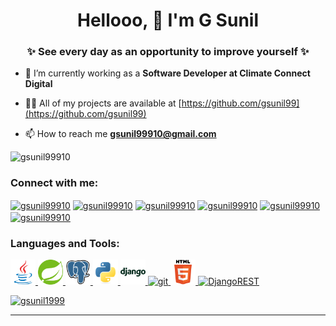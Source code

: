 <h1 align="center">Hellooo, 👋  I'm G Sunil</h1>
<h3 align="center">✨ See every day as an opportunity to improve yourself ✨</h3>

- 🔭 I’m currently working as a **Software Developer at Climate Connect Digital**  

- 👨‍💻 All of my projects are available at [https://github.com/gsunil99](https://github.com/gsunil99)

- 📫 How to reach me **gsunil99910@gmail.com**
 <img src="https://komarev.com/ghpvc/?username=gsunil99910&label=Profile%20views&color=0e75b6&style=flat" alt="gsunil99910" /> 
 
<h3 align="left">Connect with me:</h3>
<p align="left">
<a href="https://www.linkedin.com/in/sunil-g-sjec/" target="blank"><img align="center" src="https://raw.githubusercontent.com/rahuldkjain/github-profile-readme-generator/master/src/images/icons/Social/linked-in-alt.svg" alt="gsunil99910" height="30" width="40" /></a>
<a href="https://twitter.com/gsunil1999" target="blank"><img align="center" src="https://raw.githubusercontent.com/rahuldkjain/github-profile-readme-generator/master/src/images/icons/Social/twitter.svg" alt="gsunil99910" height="30" width="40" /></a>
<a href="https://leetcode.com/gsunil99/" target="blank"><img align="center" src="https://raw.githubusercontent.com/rahuldkjain/github-profile-readme-generator/master/src/images/icons/Social/leet-code.svg" alt="gsunil99910" height="30" width="40" /></a>
<a href="https://www.hackerrank.com/gsunil99910" target="blank"><img align="center" src="https://raw.githubusercontent.com/rahuldkjain/github-profile-readme-generator/master/src/images/icons/Social/hackerrank.svg" alt="gsunil99910" height="30" width="40" /></a>
<a href="https://www.hackerearth.com/@sunil1593" target="blank"><img align="center" src="https://raw.githubusercontent.com/rahuldkjain/github-profile-readme-generator/master/src/images/icons/Social/hackerearth.svg" alt="gsunil99910" height="30" width="40" /></a>
<a href="https://auth.geeksforgeeks.org/user/gsunil99910/" target="blank"><img align="center" src="https://raw.githubusercontent.com/rahuldkjain/github-profile-readme-generator/master/src/images/icons/Social/geeks-for-geeks.svg" alt="gsunil99910" height="30" width="40" /></a>
</p>

<h3 align="left">Languages and Tools:</h3>
<p align="left"> 
<a href="https://www.java.com" target="_blank"> <img src="https://raw.githubusercontent.com/devicons/devicon/master/icons/java/java-original.svg" alt="java" width="40" height="40"/> </a>
<a href="https://spring.io/" target="_blank"> <img src="https://raw.githubusercontent.com/devicons/devicon/master/icons/spring/spring-original.svg" alt="spring" width="40" height="40"/> </a> 
<a href="https://www.djangoproject.com/" target="_blank"> <img src="https://raw.githubusercontent.com/devicons/devicon/master/icons/postgresql/postgresql-original.svg" alt="PostgresSql" width="40" height="40"/> </a> 
<a href="https://www.python.org" target="_blank"> <img src="https://raw.githubusercontent.com/devicons/devicon/master/icons/python/python-original.svg" alt="python" width="40" height="40"/> </a> 
<a href="https://www.djangoproject.com/" target="_blank"> <img src="https://raw.githubusercontent.com/devicons/devicon/master/icons/django/django-plain-wordmark.svg" alt="django" width="40" height="40"/> </a> 
<a href="https://git-scm.com/" target="_blank"> <img src="https://www.vectorlogo.zone/logos/git-scm/git-scm-icon.svg" alt="git" width="40" height="40"/> </a> 
<a href="https://www.w3.org/html/" target="_blank"> <img src="https://raw.githubusercontent.com/devicons/devicon/master/icons/html5/html5-original-wordmark.svg" alt="html5" width="40" height="40"/> </a> 
<a href="https://www.django-rest-framework.org/" target="_blank"><img alt="DjangoREST" src="https://img.shields.io/badge/DJANGO-REST-ff1709?style=for-the-badge&logo=django&logoColor=white&color=ff1709&labelColor=gray"/> </a></p>
<p align="left"><a href="https://twitter.com/gsunil1999" target="blank"><img src="https://img.shields.io/twitter/follow/gsunil1999?logo=twitter&style=for-the-badge" alt="gsunil1999" /></a> </p>

<hr/>
<!-- <p align="center"> <img src="https://github-readme-stats.vercel.app/api?username=gsunil99&show_icons=true" alt="gsunil99" /> -->
<!-- <br>
<p align="left"> <img src="https://komarev.com/ghpvc/?username=gsunil99" alt="gsunil99" /> </p> -->
